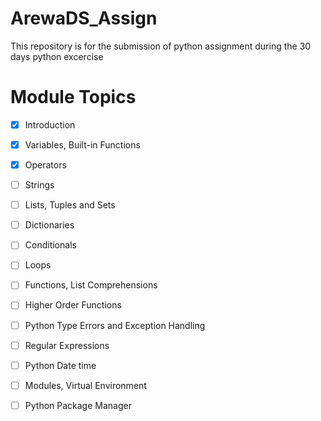 # ArewaDS_Assign
This repository is for the submission of python assignment during the 30 days python excercise 
# Module	Topics
- [x]	Introduction
- [x]	Variables, Built-in Functions
- [x]	Operators
- [ ]	Strings
- [ ]	Lists, Tuples and Sets
- [ ]	Dictionaries
- [ ]	Conditionals
- [ ]	Loops
- [ ]	Functions, List Comprehensions
- [ ]	Higher Order Functions
- [ ] Python Type Errors and Exception Handling
- [ ]	Regular Expressions
- [ ] Python Date time
- [ ]	Modules, Virtual Environment
- [ ] Python Package Manager

